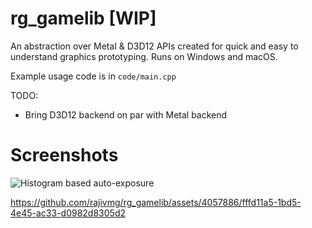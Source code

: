 # rg_gamelib [WIP]
An abstraction over Metal &amp; D3D12 APIs created for quick and easy to understand graphics prototyping. Runs on Windows and macOS.

Example usage code is in `code/main.cpp`

TODO:
- Bring D3D12 backend on par with Metal backend

# Screenshots
![Histogram based auto-exposure](https://github.com/rajivmg/rg_gamelib/blob/master/misc/screenshots/Screenshot%202023-10-03%20at%209.33.56%E2%80%AFAM.png)

https://github.com/rajivmg/rg_gamelib/assets/4057886/fffd11a5-1bd5-4e45-ac33-d0982d8305d2

